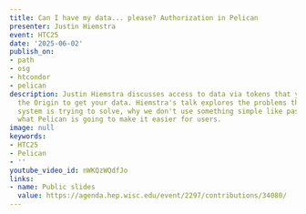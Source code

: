 ```yaml
---
title: Can I have my data... please? Authorization in Pelican
presenter: Justin Hiemstra
event: HTC25
date: '2025-06-02'
publish_on:
- path
- osg
- htcondor
- pelican
description: Justin Hiemstra discusses access to data via tokens that you bring to
  the Origin to get your data. Hiemstra's talk explores the problems this complex
  system is trying to solve, why we don't use something simple like passwords and
  what Pelican is going to make it easier for users.
image: null
keywords:
- HTC25
- Pelican
- ''
youtube_video_id: nWKQzWQdfJo
links:
- name: Public slides
  value: https://agenda.hep.wisc.edu/event/2297/contributions/34080/
---
```

